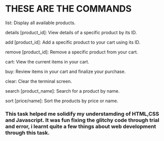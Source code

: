 # THESE ARE THE COMMANDS

list: Display all available products.

details [product_id]: View details of a specific product by its ID.

add [product_id]: Add a specific product to your cart using its ID.

remove [product_id]: Remove a specific product from your cart.

cart: View the current items in your cart.

buy: Review items in your cart and finalize your purchase.

clear: Clear the terminal screen.

search [product_name]: Search for a product by name.

sort [price/name]: Sort the products by price or name.

### This task helped me solidify my understamding of HTML,CSS and Javascript. It was fun fixing the glitchy code through trial and error, i learnt quite a few things about web development through this task.

